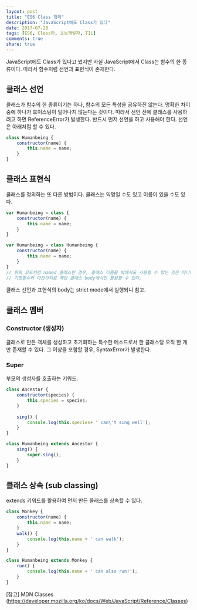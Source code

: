 ```yaml
---
layout: post
title: "ES6 Class 정리"
description: "JavaScript에도 Class가 있다"
date: 2017-07-28
tags: [ES6, Class란, 초보개발자, TIL]
comments: true
share: true
---
```


JavaScript에도 Class가 있다고 썼지만 사실 JavaScript에서 Class는 함수의 한 종류이다.
따라서 함수처럼 선언과 표현식이 존재한다. 

## 클래스 선언
클래스가 함수의 한 종류이기는 하나, 함수의 모든 특성을 공유하진 않는다.
명확한 차이 중에 하나가 호이스팅이 일어나지 않는다는 것이다.
따라서 선언 전에 클래스를 사용하려고 하면 ReferenceError가 발생한다.
반드시 먼저 선언을 하고 사용해야 한다.
선언은 아래처럼 할 수 있다.
```javascript
class Humanbeing {
    constructor(name) {
        this.name = name;
    }
}
```

## 클래스 표현식
클래스를 정의하는 또 다른 방법이다. 클래스는 익명일 수도 있고 이름이 있을 수도 있다.
```javascript
var Humanbeing = class {
    constructor(name) {
        this.name = name;
    }
}

var Humanbeing = class Humanbeing {
    constructor(name) {
        this.name = name;
    }
}
// 위의 코드처럼 named 클래스인 경우, 클래스 이름을 밖에서도 사용할 수 있는 것은 아니다.
// 기명함수와 마찬가지로 해당 클래스 body에서만 활용할 수 있다.  
```

클래스 선언과 표현식의 body는 strict mode에서 실행되니 참고.

## 클래스 멤버
### Constructor (생성자)
클래스로 만든 객체를 생성하고 초기화하는 특수한 메소드로서 한 클래스당 오직 한 개만 존재할 수 있다.
그 이상을 포함할 경우, SyntaxError가 발생한다.

### Super
부모의 생성자를 호출하는 키워드. 
```javascript
class Ancestor {
    constructor(species) {
        this.species = species;
    }
    
    sing() {
        console.log(this.species+ ' can\'t sing well');
    }
}

class Humanbeing extends Ancestor {
    sing() {
        super.sing();
    }
}
```

## 클래스 상속 (sub classing)
extends 키워드를 활용하여 먼저 만든 클래스를 상속할 수 있다.
```javascript
class Monkey {
    constructor(name) {
        this.name = name;
    }
    walk() {
        console.log(this.name + ' can walk');
    }
}

class Humanbeing extends Monkey {
    run() {
        console.log(this.name + ' can also run!');
    }   
}
```

[참고] MDN Classes (https://developer.mozilla.org/ko/docs/Web/JavaScript/Reference/Classes)